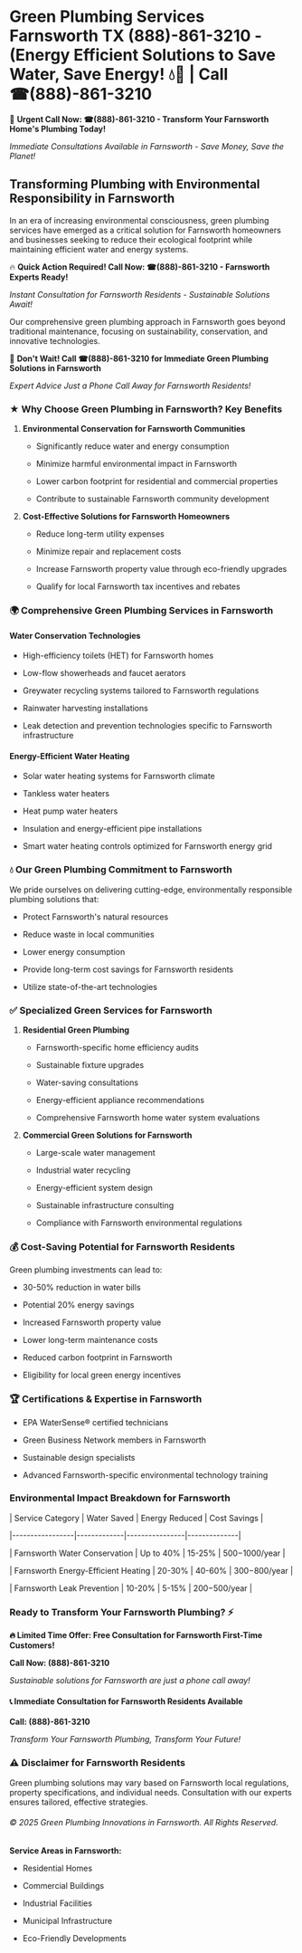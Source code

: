 # Green Plumbing Services Farnsworth TX (888)-861-3210 - (Energy Efficient Solutions to Save Water, Save Energy! 💧🌿 | Call ☎(888)-861-3210

🚨 **Urgent Call Now: ☎(888)-861-3210 - Transform Your Farnsworth Home's Plumbing Today!**
*Immediate Consultations Available in Farnsworth - Save Money, Save the Planet!*

## Transforming Plumbing with Environmental Responsibility in Farnsworth

In an era of increasing environmental consciousness, green plumbing services have emerged as a critical solution for Farnsworth homeowners and businesses seeking to reduce their ecological footprint while maintaining efficient water and energy systems. 

🔥 **Quick Action Required! Call Now: ☎(888)-861-3210 - Farnsworth Experts Ready!**
*Instant Consultation for Farnsworth Residents - Sustainable Solutions Await!*

Our comprehensive green plumbing approach in Farnsworth goes beyond traditional maintenance, focusing on sustainability, conservation, and innovative technologies.

🚨 **Don't Wait! Call ☎(888)-861-3210 for Immediate Green Plumbing Solutions in Farnsworth**
*Expert Advice Just a Phone Call Away for Farnsworth Residents!*

### ★ Why Choose Green Plumbing in Farnsworth? Key Benefits

1. **Environmental Conservation for Farnsworth Communities** 
   - Significantly reduce water and energy consumption
   - Minimize harmful environmental impact in Farnsworth
   - Lower carbon footprint for residential and commercial properties
   - Contribute to sustainable Farnsworth community development

2. **Cost-Effective Solutions for Farnsworth Homeowners** 
   - Reduce long-term utility expenses
   - Minimize repair and replacement costs
   - Increase Farnsworth property value through eco-friendly upgrades
   - Qualify for local Farnsworth tax incentives and rebates

### 🌍 Comprehensive Green Plumbing Services in Farnsworth

#### Water Conservation Technologies
- High-efficiency toilets (HET) for Farnsworth homes
- Low-flow showerheads and faucet aerators
- Greywater recycling systems tailored to Farnsworth regulations
- Rainwater harvesting installations
- Leak detection and prevention technologies specific to Farnsworth infrastructure

#### Energy-Efficient Water Heating
- Solar water heating systems for Farnsworth climate
- Tankless water heaters
- Heat pump water heaters
- Insulation and energy-efficient pipe installations
- Smart water heating controls optimized for Farnsworth energy grid

### 💧 Our Green Plumbing Commitment to Farnsworth

We pride ourselves on delivering cutting-edge, environmentally responsible plumbing solutions that:
- Protect Farnsworth's natural resources
- Reduce waste in local communities
- Lower energy consumption
- Provide long-term cost savings for Farnsworth residents
- Utilize state-of-the-art technologies

### ✅ Specialized Green Services for Farnsworth

1. **Residential Green Plumbing**
   - Farnsworth-specific home efficiency audits
   - Sustainable fixture upgrades
   - Water-saving consultations
   - Energy-efficient appliance recommendations
   - Comprehensive Farnsworth home water system evaluations

2. **Commercial Green Solutions for Farnsworth**
   - Large-scale water management
   - Industrial water recycling
   - Energy-efficient system design
   - Sustainable infrastructure consulting
   - Compliance with Farnsworth environmental regulations

### 💰 Cost-Saving Potential for Farnsworth Residents

Green plumbing investments can lead to:
- 30-50% reduction in water bills
- Potential 20% energy savings
- Increased Farnsworth property value
- Lower long-term maintenance costs
- Reduced carbon footprint in Farnsworth
- Eligibility for local green energy incentives

### 🏆 Certifications & Expertise in Farnsworth

- EPA WaterSense® certified technicians
- Green Business Network members in Farnsworth
- Sustainable design specialists
- Advanced Farnsworth-specific environmental technology training

### Environmental Impact Breakdown for Farnsworth

| Service Category | Water Saved | Energy Reduced | Cost Savings |
|-----------------|-------------|----------------|--------------|
| Farnsworth Water Conservation | Up to 40% | 15-25% | $500-$1000/year |
| Farnsworth Energy-Efficient Heating | 20-30% | 40-60% | $300-$800/year |
| Farnsworth Leak Prevention | 10-20% | 5-15% | $200-$500/year |

### Ready to Transform Your Farnsworth Plumbing? ⚡

**🔥 Limited Time Offer: Free Consultation for Farnsworth First-Time Customers!**

**Call Now: (888)-861-3210**
*Sustainable solutions for Farnsworth are just a phone call away!*

#### 📞 Immediate Consultation for Farnsworth Residents Available

**Call: (888)-861-3210**
*Transform Your Farnsworth Plumbing, Transform Your Future!*

### ⚠️ Disclaimer for Farnsworth Residents

Green plumbing solutions may vary based on Farnsworth local regulations, property specifications, and individual needs. Consultation with our experts ensures tailored, effective strategies.

###### © 2025 Green Plumbing Innovations in Farnsworth. All Rights Reserved.

**Service Areas in Farnsworth:** 
- Residential Homes
- Commercial Buildings
- Industrial Facilities
- Municipal Infrastructure
- Eco-Friendly Developments
